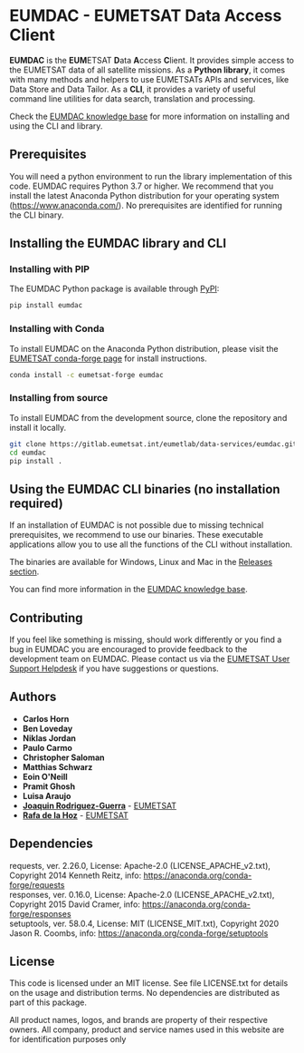 # EUMDAC - EUMETSAT Data Access Client

**EUMDAC** is the **EUM**ETSAT **D**ata **A**ccess **C**lient. It provides simple access to the EUMETSAT data of all satellite missions. As a **Python library**, it comes with many methods and helpers to use EUMETSATs APIs and services, like Data Store and Data Tailor. As a **CLI**, it provides a variety of useful command line utilities for data search, translation and processing.

Check the [EUMDAC knowledge base](https://eumetsatspace.atlassian.net/wiki/spaces/EUMDAC/overview) for more information on installing and using the CLI and library.

## Prerequisites
 
You will need a python environment to run the library implementation of this code. EUMDAC requires Python 3.7 or higher. We recommend that you install the latest Anaconda Python distribution for your operating system (https://www.anaconda.com/). No prerequisites are identified for running the CLI binary.

## Installing the EUMDAC library and CLI

### Installing with PIP

The EUMDAC Python package is available through [PyPI](https://pypi.org/):
```bash
pip install eumdac
```

### Installing with Conda

To install EUMDAC on the Anaconda Python distribution, please visit the [EUMETSAT conda-forge page](https://anaconda.org/Eumetsat/repo) for install instructions.
```bash
conda install -c eumetsat-forge eumdac
```

### Installing from source

To install EUMDAC from the development source, clone the repository and install it locally.

```bash
git clone https://gitlab.eumetsat.int/eumetlab/data-services/eumdac.git
cd eumdac
pip install .
```

## Using the EUMDAC CLI binaries (no installation required)
If an installation of EUMDAC is not possible due to missing technical prerequisites, we recommend to use our binaries. These executable applications allow you to use all the functions of the CLI without installation. 

The binaries are available for Windows, Linux and Mac in the [Releases section](https://gitlab.eumetsat.int/eumetlab/data-services/eumdac/-/releases).

You can find more information in the [EUMDAC knowledge base](https://eumetsatspace.atlassian.net/wiki/spaces/EUMDAC/pages/1759805454/Command+Line+User+Guide).

## Contributing
If you feel like something is missing, should work differently or you find a bug in EUMDAC you are encouraged to provide feedback to the development team on EUMDAC. Please contact us via the [EUMETSAT User Support Helpdesk](mailto:ops@eumetsat.int) if you have suggestions or questions.

## Authors
* **Carlos Horn**
* **Ben Loveday**
* **Niklas Jordan**
* **Paulo Carmo**
* **Christopher Saloman**
* **Matthias Schwarz**
* **Eoin O'Neill**
* **Pramit Ghosh**
* **Luisa Araujo**
* [**Joaquin Rodriguez-Guerra**](mailto://ops@eumetsat.int) - [EUMETSAT](https://eumetsat.int)
* [**Rafa de la Hoz**](mailto://ops@eumetsat.int) - [EUMETSAT](http://www.eumetsat.int)

## Dependencies
requests,   ver. 2.26.0, License: Apache-2.0 (LICENSE_APACHE_v2.txt), Copyright 2014 Kenneth Reitz,   info: https://anaconda.org/conda-forge/requests  \
responses,  ver. 0.16.0, License: Apache-2.0 (LICENSE_APACHE_v2.txt), Copyright 2015 David Cramer,    info: https://anaconda.org/conda-forge/responses  \
setuptools, ver. 58.0.4, License: MIT (LICENSE_MIT.txt),              Copyright 2020 Jason R. Coombs, info: https://anaconda.org/conda-forge/setuptools  

## License
 
This code is licensed under an MIT license. See file LICENSE.txt for details on the usage and distribution terms. No dependencies are distributed as part of this package.

All product names, logos, and brands are property of their respective owners. All company, product and service names used in this website are for identification purposes only
